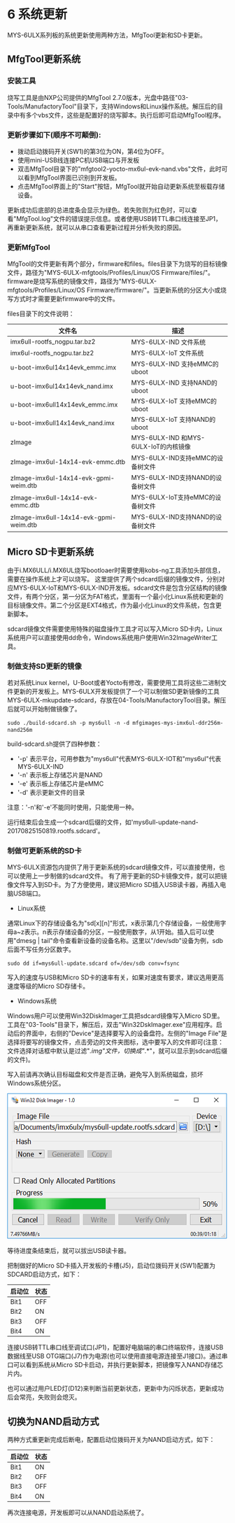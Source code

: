 # 6 系统更新

MYS-6ULX系列板的系统更新使用两种方法，MfgTool更新和SD卡更新。

## MfgTool更新系统

### 安装工具

烧写工具是由NXP公司提供的MfgTool 2.7.0版本，光盘中路径"03-Tools/ManufactoryTool"目录下，支持Windows和Linux操作系统。解压后的目录中有多个vbs文件，这些是配置好的烧写脚本。执行后即可启动MfgTool程序。

### 更新步骤如下(顺序不可颠倒):

* 拨动启动拨码开关(SW1)的第3位为ON，第4位为OFF。
* 使用mini-USB线连接PC机USB端口与开发板
* 双击MfgTool目录下的"mfgtool2-yocto-mx6ul-evk-nand.vbs"文件，此时可以看到MfgTool界面已识别到开发板。
* 点击MfgTool界面上的"Start"按钮，MfgTool就开始自动更新系统至板载存储设备。

更新成功后底部的总进度条会显示为绿色。若失败则为红色时，可以查看"MfgTool.log"文件的错误提示信息。或者使用USB转TTL串口线连接至JP1，再重新更新系统，就可以从串口查看更新过程并分析失败的原因。

### 更新MfgTool

MfgTool的文件更新有两个部分，firmware和files。files目录下为烧写的目标镜像文件，路径为"MYS-6ULX-mfgtools/Profiles/Linux/OS Firmware/files/"。
firmware是烧写系统的镜像文件，路径为"MYS-6ULX-mfgtools/Profiles/Linux/OS Firmware/firmware/"。当更新系统的分区大小或烧写方式时才需要更新firmware中的文件。

files目录下的文件说明：

文件名 | 描述
---- | -----
imx6ull-rootfs_nogpu.tar.bz2 | MYS-6ULX-IND 文件系统
imx6ul-rootfs_nogpu.tar.bz2 | MYS-6ULX-IoT 文件系统
u-boot-imx6ul14x14evk_emmc.imx | MYS-6ULX-IND 支持eMMC的uboot
u-boot-imx6ul14x14evk_nand.imx | MYS-6ULX-IND 支持NAND的uboot
u-boot-imx6ull14x14evk_emmc.imx | MYS-6ULX-IoT 支持eMMC的uboot
u-boot-imx6ull14x14evk_nand.imx | MYS-6ULX-IoT 支持NAND的uboot
zImage | MYS-6ULX-IND 和MYS-6ULX-IoT的内核镜像
zImage-imx6ul-14x14-evk-emmc.dtb | MYS-6ULX-IND支持eMMC的设备树文件
zImage-imx6ul-14x14-evk-gpmi-weim.dtb | MYS-6ULX-IND支持NAND的设备树文件
zImage-imx6ull-14x14-evk-emmc.dtb | MYS-6ULX-IoT支持eMMC的设备树文件
zImage-imx6ull-14x14-evk-gpmi-weim.dtb | MYS-6ULX-IND支持NAND的设备树文件


## Micro SD卡更新系统

由于i.MX6ULL/i.MX6UL烧写bootloaer时需要使用kobs-ng工具添加头部信息，需要在操作系统上才可以烧写。
这里提供了两个sdcard后缀的镜像文件，分别对应MYS-6ULX-IoT和MYS-6ULX-IND开发板。sdcard文件是包含分区结构的镜像文件，有两个分区，第一分区为FAT格式，里面有一个最小化Linux系统和更新的目标镜像文件。第二个分区是EXT4格式，作为最小化Linux的文件系统，包含更新脚本。

sdcard镜像文件需要使用特殊的磁盘操作工具才可以写入Micro SD卡内，Linux系统用户可以直接使用dd命令，Windows系统用户使用Win32ImageWriter工具。

### 制做支持SD更新的镜像

若对系统Linux kernel，U-Boot或者Yocto有修改，需要使用工具将这些二进制文件更新的开发板上。MYS-6ULX开发板提供了一个可以制做SD更新镜像的工具MYS-6ULX-mkupdate-sdcard，存放在04-Tools/ManufactoryTool目录。解压后就可以开始制做镜像了。

```
sudo ./build-sdcard.sh -p mys6ull -n -d mfgimages-mys-imx6ul-ddr256m-nand256m
```

build-sdcard.sh提供了四种参数：
* '-p' 表示平台，可用参数为"mys6ull"代表MYS-6ULX-IOT和"mys6ul"代表MYS-6ULX-IND
* '-n' 表示板上存储芯片是NAND
* '-e' 表示板上存储芯片是eMMC
* '-d' 表示更新文件的目录

注意：'-n'和'-e'不能同时使用，只能使用一种。

运行结束后会生成一个sdcard后缀的文件，如'mys6ull-update-nand-20170825150819.rootfs.sdcard'。

### 制做可更新系统的SD卡

MYS-6ULX资源包内提供了用于更新系统的sdcard镜像文件，可以直接使用，也可以使用上一步制做的sdcard文件。
有了用于更新的SD卡镜像文件，就可以把镜像文件写入到SD卡。为了方便使用，建议把Micro SD插入USB读卡器，再插入电脑USB端口。

* Linux系统

通常Linux下的存储设备名为"sd[x][n]"形式，x表示第几个存储设备，一般使用字母a~z表示。n表示存储设备的分区，一般使用数字，从1开始。插入后可以使用"dmesg | tail"命令查看新设备的设备名称。这里以"/dev/sdb"设备为例，sdb后面不写任务分区数字。

```
sudo dd if=mys6ull-update.sdcard of=/dev/sdb conv=fsync
```

写入的速度与USB和Micro SD卡的速率有关，如果对速度有要求，建议选用更高速度等级的Micro SD存储卡。

* Windows系统

Windows用户可以使用Win32DiskImager工具把sdcard镜像写入Micro SD里。工具在"03-Tools"目录下，解压后，双击"Win32DskImager.exe"应用程序。启动后的界面中，右侧的"Device"是选择要写入的设备盘符。左侧的"Image File"是选择将要写的镜像文件，点击旁边的文件夹图标，选中要写入的文件即可(注意：文件选择对话框中默认是过滤"*.img"文件，切换成"*.*"，就可以显示到sdcard后缀的文件)。

写入前请再次确认目标磁盘和文件是否正确，避免写入到系统磁盘，损坏Windows系统分区。

![Win32DiskImage写入镜像](image/6-1.png)

等待进度条结束后，就可以拔出USB读卡器。

把制做好的Micro SD卡插入开发板的卡槽(J5)，启动位拨码开关(SW1)配置为SDCARD启动方式，如下：

启动位 | 状态 
--- | ----
Bit1 | OFF
Bit2 | ON
Bit3 | OFF
Bit4 | ON

连接USB转TTL串口线至调试口(JP1)，配置好电脑端的串口终端软件，连接USB数据线至USB OTG端口(J7)作为电源(也可以使用直接电源连接至J1接口)。通过串口可以看到系统从Micro SD卡启动，并执行更新脚本，把镜像写入NAND存储芯片内。

也可以通过用户LED灯(D12)来判断当前更新状态，更新中为闪烁状态，更新成功后会常亮，失败则会熄灭。

## 切换为NAND启动方式

两种方式重更新完成后断电，配置启动位拨码开关为NAND启动方式，如下：

启动位 | 状态 
--- | ----
Bit1 | ON
Bit2 | OFF
Bit3 | OFF
Bit4 | ON

再次连接电源，开发板即可以从NAND启动系统了。

